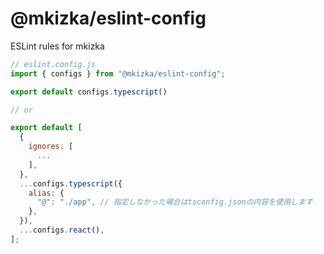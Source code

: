 # @mkizka/eslint-config

ESLint rules for mkizka

```js
// eslint.config.js
import { configs } from "@mkizka/eslint-config";

export default configs.typescript()

// or

export default [
  {
    ignores: [
      ...
    ],
  },
  ...configs.typescript({
    alias: {
      "@": "./app", // 指定しなかった場合はtsconfig.jsonの内容を使用します
    },
  }),
  ...configs.react(),
];
```
